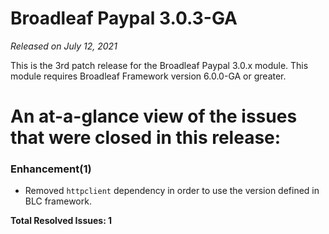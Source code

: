 # Broadleaf Paypal 3.0.3-GA

_Released on July 12, 2021_

This is the 3rd patch release for the Broadleaf Paypal 3.0.x module.  This module requires Broadleaf Framework version 6.0.0-GA or greater.

# An at-a-glance view of the issues that were closed in this release:

### Enhancement(1)
- Removed `httpclient` dependency in order to use the version defined in BLC framework.


**Total Resolved Issues: 1**
